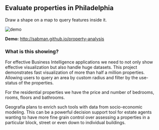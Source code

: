 Evaluate properties in Philadelphia
---

Draw a shape on a map to query features inside it.

![demo](http://i.imgur.com/RGbMcRH.gif)

__Demo:__ http://sabman.github.io/property-analysis

### What is this showing?
For effective Business Intelligence applications we need to not only show effective visualization but also handle huge datasets. This project demonstrates fast visualization of more than half a million properties. Allowing users to query an area by custom radius and filter by the use-status of the properties.

For the residential properties we have the price and number of bedrooms, rooms, floors and bathrooms.

Geografia plans to enrich such tools with data from socio-economic modeling. This can be a powerful decision support tool for estate agents wanting to have more fine grain control over assessing a properties in a particular block, street or even down to individual buildings.
